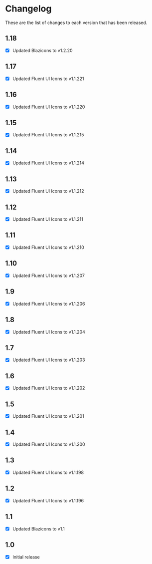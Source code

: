 # Changelog
These are the list of changes to each version that has been released.

## 1.18
- [x] Updated Blazicons to v1.2.20

## 1.17
- [x] Updated Fluent UI Icons to v1.1.221

## 1.16
- [x] Updated Fluent UI Icons to v1.1.220

## 1.15
- [x] Updated Fluent UI Icons to v1.1.215

## 1.14
- [x] Updated Fluent UI Icons to v1.1.214

## 1.13
- [x] Updated Fluent UI Icons to v1.1.212

## 1.12
- [x] Updated Fluent UI Icons to v1.1.211

## 1.11
- [x] Updated Fluent UI Icons to v1.1.210

## 1.10
- [x] Updated Fluent UI Icons to v1.1.207

## 1.9
- [x] Updated Fluent UI Icons to v1.1.206

## 1.8
- [x] Updated Fluent UI Icons to v1.1.204

## 1.7
- [x] Updated Fluent UI Icons to v1.1.203

## 1.6
- [x] Updated Fluent UI Icons to v1.1.202

## 1.5
- [x] Updated Fluent UI Icons to v1.1.201

## 1.4
- [x] Updated Fluent UI Icons to v1.1.200

## 1.3
- [x] Updated Fluent UI Icons to v1.1.198

## 1.2
- [x] Updated Fluent UI Icons to v1.1.196

## 1.1
- [x] Updated Blazicons to v1.1

## 1.0
- [x] Initial release